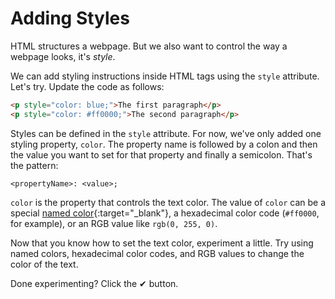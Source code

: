 # Adding Styles

HTML structures a webpage. But we also want to control the way a webpage looks,
it's _style_.

We can add styling instructions inside HTML tags using the `style` attribute.
Let's try. Update the code as follows:

```html
<p style="color: blue;">The first paragraph</p>
<p style="color: #ff0000;">The second paragraph</p>
```

Styles can be defined in the `style` attribute. For now, we've only added one
styling property, `color`. The property name is followed by a colon and then the
value you want to set for that property and finally a semicolon. That's the
pattern:

```text
<propertyName>: <value>;
```

`color` is the property that controls the text color. The value of `color` can
be a special [named color](https://developer.mozilla.org/en-US/docs/Web/CSS/named-color){:target="\_blank"}, a hexadecimal color code (`#ff0000`, for example), or an RGB value like `rgb(0, 255, 0)`.

Now that you know how to set the text color, experiment a little. Try using
named colors, hexadecimal color codes, and RGB values to change the color of the
text.

Done experimenting? Click the ✔ button.
